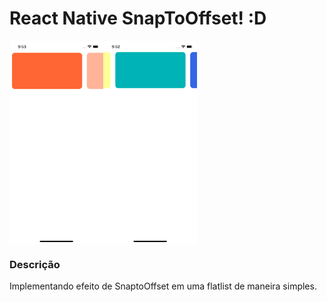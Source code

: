 # React Native SnapToOffset! :D

<div style="display:flex">
  <img alt="GitHub last commit" src="./img.png" width="150">
  <img alt="GitHub last commit" src="./img2.png" width="150">
</div>

  

### Descrição
Implementando efeito de SnaptoOffset em uma flatlist de maneira simples.